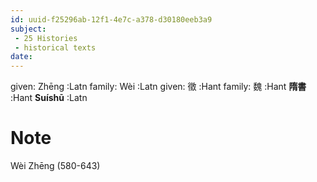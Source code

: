 ```yaml
---
id: uuid-f25296ab-12f1-4e7c-a378-d30180eeb3a9
subject: 
 - 25 Histories
 - historical texts
date: 
---
```


given: Zhēng :Latn
family: Wèi :Latn
given: 徵 :Hant
family: 魏 :Hant
**隋書** :Hant
**Suíshū** :Latn
# Note
Wèi Zhēng (580-643)